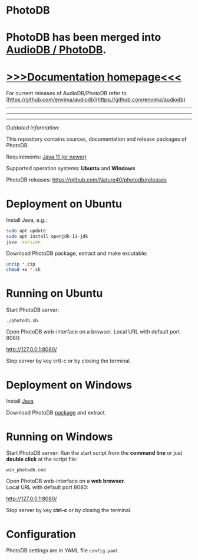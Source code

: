 # PhotoDB

# **PhotoDB has been merged into [AudioDB / PhotoDB](https://github.com/envima/audiodb).**

# [>>>**Documentation homepage**<<<](https://envima.github.io/photodb/)

For current releases of AudioDB/PhotoDB refer to [https://github.com/envima/audiodb](https://github.com/envima/audiodb)

---
---
---

*Outdated information:*

This repository contains sources, documentation and release packages of PhotoDB.  

Requirements: [Java 11 (or newer)](https://adoptium.net)

Supported operation systems: **Ubuntu** and **Windows**

PhotoDB releases: https://github.com/Nature40/photodb/releases

# Deployment on Ubuntu

Install Java, e.g.:

```bash
sudo apt update
sudo apt install openjdk-11-jdk
java -version
```

Download PhotoDB package, extract and make excutable:
```bash
unzip *.zip
chmod +x *.sh
```

# Running on Ubuntu

Start PhotoDB server:

```bash
./photodb.sh
```

Open PhotoDB web-interface on a browser.
Local URL with default port 8080:

http://127.0.0.1:8080/

Stop server by key crtl-c or by closing the terminal.


# Deployment on Windows

Install [Java](https://adoptium.net)

Download PhotoDB [package](https://github.com/Nature40/photodb/releases) and extract.

# Running on Windows

Start PhotoDB server: Run the start script from the **command line** or just **double click** at the script file:

```
win_photodb.cmd
```

Open PhotoDB web-interface on a **web browser**.  
Local URL with default port 8080:

http://127.0.0.1:8080/

Stop server by key **ctrl-c** or by closing the terminal.

# Configuration

PhotoDB settings are in YAML file `config.yaml`

